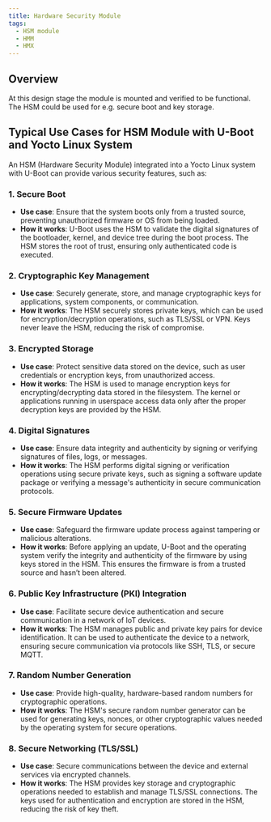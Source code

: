 ```yaml
---
title: Hardware Security Module
tags:
  - HSM module
  - HMM
  - HMX
---
```


## Overview

At this design stage the module is mounted and verified to be functional. The HSM could be used for e.g. secure boot and key storage.

## Typical Use Cases for HSM Module with U-Boot and Yocto Linux System

An HSM (Hardware Security Module) integrated into a Yocto Linux system with U-Boot can provide various security features, such as:

### 1. Secure Boot
- **Use case**: Ensure that the system boots only from a trusted source, preventing unauthorized firmware or OS from being loaded.
- **How it works**: U-Boot uses the HSM to validate the digital signatures of the bootloader, kernel, and device tree during the boot process. The HSM stores the root of trust, ensuring only authenticated code is executed.

### 2. Cryptographic Key Management
- **Use case**: Securely generate, store, and manage cryptographic keys for applications, system components, or communication.
- **How it works**: The HSM securely stores private keys, which can be used for encryption/decryption operations, such as TLS/SSL or VPN. Keys never leave the HSM, reducing the risk of compromise.

### 3. Encrypted Storage
- **Use case**: Protect sensitive data stored on the device, such as user credentials or encryption keys, from unauthorized access.
- **How it works**: The HSM is used to manage encryption keys for encrypting/decrypting data stored in the filesystem. The kernel or applications running in userspace access data only after the proper decryption keys are provided by the HSM.

### 4. Digital Signatures
- **Use case**: Ensure data integrity and authenticity by signing or verifying signatures of files, logs, or messages.
- **How it works**: The HSM performs digital signing or verification operations using secure private keys, such as signing a software update package or verifying a message's authenticity in secure communication protocols.

### 5. Secure Firmware Updates
- **Use case**: Safeguard the firmware update process against tampering or malicious alterations.
- **How it works**: Before applying an update, U-Boot and the operating system verify the integrity and authenticity of the firmware by using keys stored in the HSM. This ensures the firmware is from a trusted source and hasn’t been altered.

### 6. Public Key Infrastructure (PKI) Integration
- **Use case**: Facilitate secure device authentication and secure communication in a network of IoT devices.
- **How it works**: The HSM manages public and private key pairs for device identification. It can be used to authenticate the device to a network, ensuring secure communication via protocols like SSH, TLS, or secure MQTT.

### 7. Random Number Generation
- **Use case**: Provide high-quality, hardware-based random numbers for cryptographic operations.
- **How it works**: The HSM's secure random number generator can be used for generating keys, nonces, or other cryptographic values needed by the operating system for secure operations.

### 8. Secure Networking (TLS/SSL)
- **Use case**: Secure communications between the device and external services via encrypted channels.
- **How it works**: The HSM provides key storage and cryptographic operations needed to establish and manage TLS/SSL connections. The keys used for authentication and encryption are stored in the HSM, reducing the risk of key theft.
